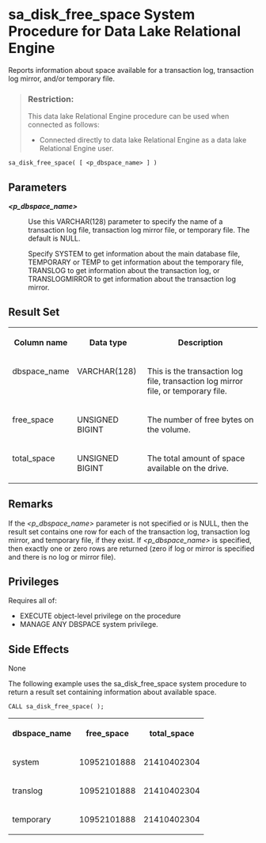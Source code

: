 <!-- loio3be5b0046c5f10148d0cfa4686fbb0ce -->

# sa\_disk\_free\_space System Procedure for Data Lake Relational Engine

Reports information about space available for a transaction log, transaction log mirror, and/or temporary file.



> ### Restriction:  
> This data lake Relational Engine procedure can be used when connected as follows:
> 
> -   Connected directly to data lake Relational Engine as a data lake Relational Engine user.



```
sa_disk_free_space( [ <p_dbspace_name> ] )
```



## Parameters


<dl>
<dt><b>

 *<p\_dbspace\_name\>* 

</b></dt>
<dd>

Use this VARCHAR\(128\) parameter to specify the name of a transaction log file, transaction log mirror file, or temporary file. The default is NULL.

Specify SYSTEM to get information about the main database file, TEMPORARY or TEMP to get information about the temporary file, TRANSLOG to get information about the transaction log, or TRANSLOGMIRROR to get information about the transaction log mirror.



</dd>
</dl>



## Result Set


<table>
<tr>
<th valign="top">

Column name



</th>
<th valign="top">

Data type



</th>
<th valign="top">

Description



</th>
</tr>
<tr>
<td valign="top">

dbspace\_name



</td>
<td valign="top">

VARCHAR\(128\)



</td>
<td valign="top">

This is the transaction log file, transaction log mirror file, or temporary file.



</td>
</tr>
<tr>
<td valign="top">

free\_space



</td>
<td valign="top">

UNSIGNED BIGINT



</td>
<td valign="top">

The number of free bytes on the volume.



</td>
</tr>
<tr>
<td valign="top">

total\_space



</td>
<td valign="top">

UNSIGNED BIGINT



</td>
<td valign="top">

The total amount of space available on the drive.



</td>
</tr>
</table>



## Remarks

If the *<p\_dbspace\_name\>* parameter is not specified or is NULL, then the result set contains one row for each of the transaction log, transaction log mirror, and temporary file, if they exist. If *<p\_dbspace\_name\>* is specified, then exactly one or zero rows are returned \(zero if log or mirror is specified and there is no log or mirror file\).



## Privileges

Requires all of:

-   EXECUTE object-level privilege on the procedure
-   MANAGE ANY DBSPACE system privilege.



## Side Effects

None



The following example uses the sa\_disk\_free\_space system procedure to return a result set containing information about available space.

```
CALL sa_disk_free_space( );
```


<table>
<tr>
<th valign="top">

dbspace\_name



</th>
<th valign="top">

free\_space



</th>
<th valign="top">

total\_space



</th>
</tr>
<tr>
<td valign="top">

system



</td>
<td valign="top">

10952101888



</td>
<td valign="top">

21410402304



</td>
</tr>
<tr>
<td valign="top">

translog



</td>
<td valign="top">

10952101888



</td>
<td valign="top">

21410402304



</td>
</tr>
<tr>
<td valign="top">

temporary



</td>
<td valign="top">

10952101888



</td>
<td valign="top">

21410402304



</td>
</tr>
</table>

